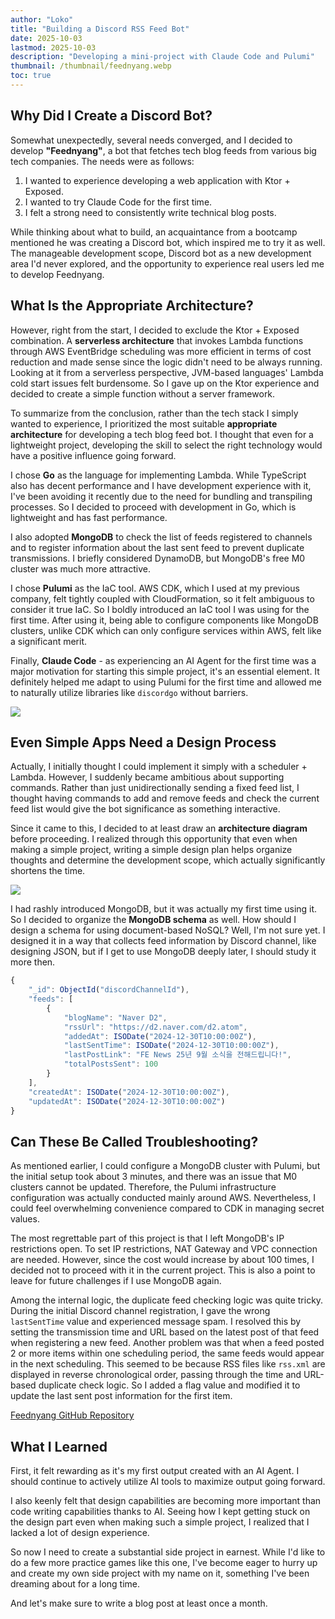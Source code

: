 ```yaml
---
author: "Loko"
title: "Building a Discord RSS Feed Bot"
date: 2025-10-03
lastmod: 2025-10-03
description: "Developing a mini-project with Claude Code and Pulumi"
thumbnail: /thumbnail/feednyang.webp
toc: true
---
```


## Why Did I Create a Discord Bot?

Somewhat unexpectedly, several needs converged, and I decided to develop **"Feednyang"**, a bot that fetches tech blog feeds from various big tech companies. The needs were as follows:

1. I wanted to experience developing a web application with Ktor + Exposed.
2. I wanted to try Claude Code for the first time.
3. I felt a strong need to consistently write technical blog posts.

While thinking about what to build, an acquaintance from a bootcamp mentioned he was creating a Discord bot, which inspired me to try it as well. The manageable development scope, Discord bot as a new development area I'd never explored, and the opportunity to experience real users led me to develop Feednyang.

## What Is the Appropriate Architecture?

However, right from the start, I decided to exclude the Ktor + Exposed combination. A **serverless architecture** that invokes Lambda functions through AWS EventBridge scheduling was more efficient in terms of cost reduction and made sense since the logic didn't need to be always running. Looking at it from a serverless perspective, JVM-based languages' Lambda cold start issues felt burdensome. So I gave up on the Ktor experience and decided to create a simple function without a server framework.

To summarize from the conclusion, rather than the tech stack I simply wanted to experience, I prioritized the most suitable **appropriate architecture** for developing a tech blog feed bot. I thought that even for a lightweight project, developing the skill to select the right technology would have a positive influence going forward.

I chose **Go** as the language for implementing Lambda. While TypeScript also has decent performance and I have development experience with it, I've been avoiding it recently due to the need for bundling and transpiling processes. So I decided to proceed with development in Go, which is lightweight and has fast performance.

I also adopted **MongoDB** to check the list of feeds registered to channels and to register information about the last sent feed to prevent duplicate transmissions. I briefly considered DynamoDB, but MongoDB's free M0 cluster was much more attractive.

I chose **Pulumi** as the IaC tool. AWS CDK, which I used at my previous company, felt tightly coupled with CloudFormation, so it felt ambiguous to consider it true IaC. So I boldly introduced an IaC tool I was using for the first time. After using it, being able to configure components like MongoDB clusters, unlike CDK which can only configure services within AWS, felt like a significant merit.

Finally, **Claude Code** - as experiencing an AI Agent for the first time was a major motivation for starting this simple project, it's an essential element. It definitely helped me adapt to using Pulumi for the first time and allowed me to naturally utilize libraries like `discordgo` without barriers.

<img src="/blog/feednyang-tech-stack.svg">

## Even Simple Apps Need a Design Process

Actually, I initially thought I could implement it simply with a scheduler + Lambda. However, I suddenly became ambitious about supporting commands. Rather than just unidirectionally sending a fixed feed list, I thought having commands to add and remove feeds and check the current feed list would give the bot significance as something interactive.

Since it came to this, I decided to at least draw an **architecture diagram** before proceeding. I realized through this opportunity that even when making a simple project, writing a simple design plan helps organize thoughts and determine the development scope, which actually significantly shortens the time.

<img src="/blog/feednyang-architecture-diagram.svg">

I had rashly introduced MongoDB, but it was actually my first time using it. So I decided to organize the **MongoDB schema** as well. How should I design a schema for using document-based NoSQL? Well, I'm not sure yet. I designed it in a way that collects feed information by Discord channel, like designing JSON, but if I get to use MongoDB deeply later, I should study it more then.

```js
{
	"_id": ObjectId("discordChannelId"),
	"feeds": [
		{
			"blogName": "Naver D2",
			"rssUrl": "https://d2.naver.com/d2.atom",
			"addedAt": ISODate("2024-12-30T10:00:00Z"),
			"lastSentTime": ISODate("2024-12-30T10:00:00Z"),
			"lastPostLink": "FE News 25년 9월 소식을 전해드립니다!",
			"totalPostsSent": 100
		}
	],
	"createdAt": ISODate("2024-12-30T10:00:00Z"),
	"updatedAt": ISODate("2024-12-30T10:00:00Z")
}
```

## Can These Be Called Troubleshooting?

As mentioned earlier, I could configure a MongoDB cluster with Pulumi, but the initial setup took about 3 minutes, and there was an issue that M0 clusters cannot be updated. Therefore, the Pulumi infrastructure configuration was actually conducted mainly around AWS. Nevertheless, I could feel overwhelming convenience compared to CDK in managing secret values.

The most regrettable part of this project is that I left MongoDB's IP restrictions open. To set IP restrictions, NAT Gateway and VPC connection are needed. However, since the cost would increase by about 100 times, I decided not to proceed with it in the current project. This is also a point to leave for future challenges if I use MongoDB again.

Among the internal logic, the duplicate feed checking logic was quite tricky. During the initial Discord channel registration, I gave the wrong `lastSentTime` value and experienced message spam. I resolved this by setting the transmission time and URL based on the latest post of that feed when registering a new feed. Another problem was that when a feed posted 2 or more items within one scheduling period, the same feeds would appear in the next scheduling. This seemed to be because RSS files like `rss.xml` are displayed in reverse chronological order, passing through the time and URL-based duplicate check logic. So I added a flag value and modified it to update the last sent post information for the first item.

[Feednyang GitHub Repository](https://github.com/nmin11/feednyang)

## What I Learned

First, it felt rewarding as it's my first output created with an AI Agent. I should continue to actively utilize AI tools to maximize output going forward.

I also keenly felt that design capabilities are becoming more important than code writing capabilities thanks to AI. Seeing how I kept getting stuck on the design part even when making such a simple project, I realized that I lacked a lot of design experience.

So now I need to create a substantial side project in earnest. While I'd like to do a few more practice games like this one, I've become eager to hurry up and create my own side project with my name on it, something I've been dreaming about for a long time.

And let's make sure to write a blog post at least once a month.
